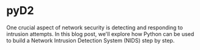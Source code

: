 # pyD2
 One crucial aspect of network security is detecting and responding to intrusion attempts. In this blog post, we'll explore how Python can be used to build a Network Intrusion Detection System (NIDS) step by step.
